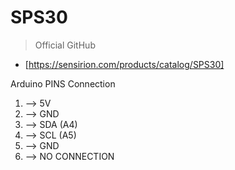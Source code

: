 # SPS30

> Official GitHub
- [https://sensirion.com/products/catalog/SPS30]

Arduino PINS Connection
1. --> 5V
2. --> GND
3. --> SDA (A4)
4. --> SCL (A5)
5. --> GND
6. --> NO CONNECTION